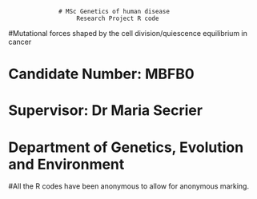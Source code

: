                   # MSc Genetics of human disease
                       Research Project R code
#Mutational forces shaped by the cell division/quiescence equilibrium in cancer
 #                      Candidate Number: MBFB0
  #                   Supervisor: Dr Maria Secrier 
   #            Department of Genetics, Evolution and Environment
                 
#All the R codes have been anonymous to allow for anonymous marking.


